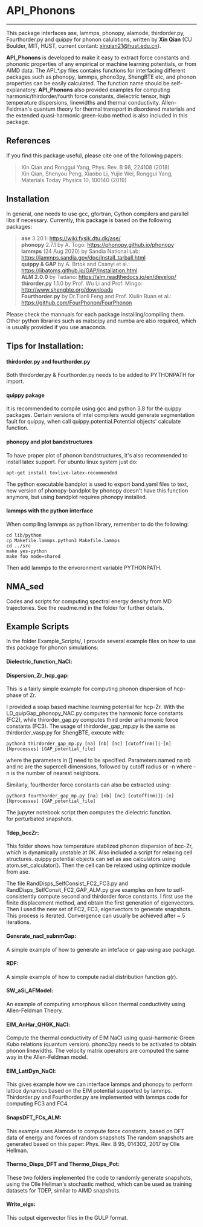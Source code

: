 # API_Phonons
----
This package interfaces ase, lammps, phonopy, alamode, thirdorder.py, Fourthorder.py and quippy for phonon calulations, written
by **Xin Qian** (CU Boulder, MIT, HUST, current contant: xinqian21@hust.edu.cn).  

**API_Phonons** is developed to make it easy to extract force constants and phononic properties of any 
empirical or machine learning potentials, or from AIMD data. The API_*.py files contains functions for interfacing 
different packages such as phonopy, lammps, phono3py, ShengBTE etc, and phonon properties can be easily calculated. The function name should be self-explanatory. **API_Phonons** also provided examples for computing harmonic/thirdorder/fourth force constants, dielectric tensor, high temperature dispersions, linewidths and thermal conductivity. Allen-Feldman's quantum theory for thermal transport in disordered materials and the extended quasi-harmonic green-kubo method is also included in this package.  

## References
If you find this package useful, please cite one of the following papers:  
> Xin Qian and Ronggui Yang, Phys. Rev. B 98, 224108 (2018)  
> Xin Qian, Shenyou Peng, Xiaobo Li, Yujie Wei, Ronggui Yang, Materials Today Physics 10, 100140 (2019)  
## Installation

In general, one needs to use gcc, gfortran, Cython compilers and parallel libs if necessary. 
Currently, this package is based on the following packages:<br />

> **ase** 3.20.1: https://wiki.fysik.dtu.dk/ase/  
> **phonopy** 2.7.1 by A. Togo: https://phonopy.github.io/phonopy  
> **lammps** (24 Aug 2020) by Sandia National Lab: https://lammps.sandia.gov/doc/Install_tarball.html  
> **quippy & GAP** by A. Brtok and Csanyi et al.: https://libatoms.github.io/GAP/installation.html  
> **ALM 2.0.0** by Tadano: https://alm.readthedocs.io/en/develop/   
> **thirorder.py** 1.1.0 by Prof. Wu Li and Prof. Mingo: http://www.shengbte.org/downloads  
> **Fourthorder.py** by Dr.Tianli Feng and Prof. Xiulin Ruan et al.: https://github.com/FourPhonon/FourPhonon  

Please check the mannuals for each package installing/compiling them. 
Other python libraries such as matscipy and numba are also required, which is usually provided if you use anaconda.

## Tips for Installation:

#### thirdorder.py and fourthorder.py
Both thirdorder.py & Fourthorder.py needs to be added to PYTHONPATH for import.

#### quippy pakage
It is recommended to compile using gcc and python 3.8 for the quippy packages.
Certain versions of intel compilers would generate segmentation fault for quippy, when call
quippy.potential.Potential objects' calculate function. 

#### phonopy and plot bandstructures
To have proper plot of phonon bandstructures, it's also recommended to install latex support. 
For ubuntu linux system just do:
```
apt-get install texlive-latex-recommended
```

The python executable bandplot is used to export band.yaml files to text, new version of 
phonopy-bandplot by phonopy doesn't have this function anymore, but using bandplot requires 
phonopy installed.

#### lammps with the python interface
When compiling lammps as python library, remember to do the following:  

```
cd lib/python
cp Makefile.lammps.python3 Makefile.lammps
cd ../src
make yes-python
make foo mode=shared
```
Then add lammps to the envoronment variable PYTHONPATH.


## NMA_sed
Codes and scripts for computing spectral energy density from MD trajectories. See the readme.md in the folder for further details.

## Example Scripts

In the folder Example_Scripts/, I provide several example files on how to use this package for phonon simulations:<br />

#### Dielectric_function_NaCl:  


#### Dispersion_Zr_hcp_gap:  
This is a fairly simple example for computing phonon dispersion of hcp-phase of Zr.  

I provided a soap based machine learning potential for hcp-Zr. With the LD_quipGap_phonopy_NAC.py computes the 
harmonic force constants (FC2), while thirorder_gap.py computes third order anharmonic force constants (FC3). The 
usage of thirdorder_gap_mp.py is the same as thirdorder_vasp.py for ShengBTE, execute with:  


```
python3 thirdorder_gap_mp.py [na] [nb] [nc] [cutoff(nm)]|-[n] [Nprocesses] [GAP_potential_file]
```

where the parameters in [] need to be specified. Parameters named na nb and nc are the supercell dimensions, followed by cutoff radius or -n where -n is the number of nearest
neighbors.

Similarly, fourthorder force constants can also be extracted using:

```
python3 fourthorder_gap_mp.py [na] [nb] [nc] [cutoff(nm)]|-[n] [Nprocesses] [GAP_potential_file]
```
The jupyter notebook script then computes the dielectric function.  
for perturbated snapshots.   




#### Tdep_bccZr: 
This folder shows how temperature stablized phonon dispersion of bcc-Zr, which 
is dynamically unstable at 0K. Also included a script for relaxing cell structures.
quippy potential objects can set as ase calculators using atom.set_calculator(). Then
the cell can be relaxed using optimize module from ase.  

The file RandDisps_SelfConsist_FC2_FC3.py and RandDisps_SelfConsit_FC2_GAP_ALM.py give examples on how to self-consistently compute second 
and thirdorder force constants. I first use the finite displacement method, and obtain the first generation of eigenvectors. Then I used 
the new set of FC2, FC3, eigenvectors to generate snapshots. This process is iterated. Convergence can usually be achieved after ~ 5 iterations.  

#### Generate_nacl_subnmGap:  
A simple example of how to generate an inteface or gap using ase package.  

#### RDF:  
A simple example of how to compute radial distribution function g(r).  

#### SW_aSi_AFModel:  
An example of computing amorphous silicon thermal conductivity using Allen-Feldman Theory.  


#### EIM_AnHar_QHGK_NaCl:  
Compute the thermal conductivity of EIM NaCl using quasi-harmonic Green Kubo relations (quantum version). phono3py needs to be activated to obtain
phonon linewidths. The velocity matrix operators are computed the same way in the Allen-Feldman model.  

#### EIM_LattDyn_NaCl:  
This gives example how we can interface lammps and phonopy to perform lattice dynamics based on the EIM potential supported
by lammps. Thirdorder.py and Fourthorder.py are implemented with lammps code for computing FC3 and FC4.  

#### SnapsDFT_FCs_ALM:  
This example uses Alamode to compute force constants, based on DFT data of energy and forces of random snapshots
The random snapshots are generated based on this paper: Phys. Rev. B 95, 014302, 2017 by Olle Hellman.   

#### Thermo_Disps_DFT and Thermo_Disps_Pot:  
These two folders implemented the code to randomly generate snapshots, using the Olle Hellman's stochastic method, which can be
used as training datasets for TDEP, similar to AIMD snapshots.  

#### Write_eigs:  
This output eigenvector files in the GULP format.   


